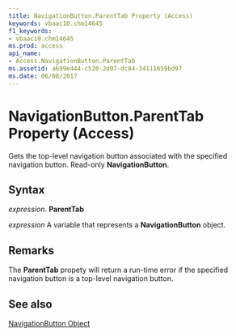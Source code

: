 ```yaml
---
title: NavigationButton.ParentTab Property (Access)
keywords: vbaac10.chm14645
f1_keywords:
- vbaac10.chm14645
ms.prod: access
api_name:
- Access.NavigationButton.ParentTab
ms.assetid: a699e444-c520-2d07-dc84-34111659bd97
ms.date: 06/08/2017
---
```



# NavigationButton.ParentTab Property (Access)

Gets the top-level navigation button associated with the specified navigation button. Read-only  **NavigationButton**.


## Syntax

 _expression_. **ParentTab**

 _expression_ A variable that represents a **NavigationButton** object.


## Remarks

The  **ParentTab** propety will return a run-time error if the specified navigation button is a top-level navigation button.


## See also


[NavigationButton Object](Access.NavigationButton.md)

